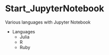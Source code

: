 # Start_JupyterNotebook
Various languages with Jupyter Notebook

- Languages
    - Julia
    - R
    - Ruby
